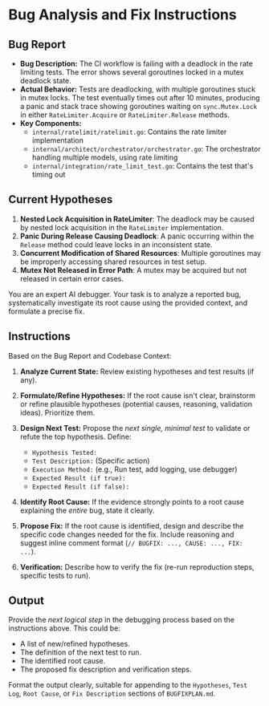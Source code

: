 # Bug Analysis and Fix Instructions

## Bug Report
- **Bug Description:** The CI workflow is failing with a deadlock in the rate limiting tests. The error shows several goroutines locked in a mutex deadlock state.
- **Actual Behavior:** Tests are deadlocking, with multiple goroutines stuck in mutex locks. The test eventually times out after 10 minutes, producing a panic and stack trace showing goroutines waiting on `sync.Mutex.Lock` in either `RateLimiter.Acquire` or `RateLimiter.Release` methods.
- **Key Components:** 
  - `internal/ratelimit/ratelimit.go`: Contains the rate limiter implementation 
  - `internal/architect/orchestrator/orchestrator.go`: The orchestrator handling multiple models, using rate limiting
  - `internal/integration/rate_limit_test.go`: Contains the test that's timing out

## Current Hypotheses
1. **Nested Lock Acquisition in RateLimiter**: The deadlock may be caused by nested lock acquisition in the `RateLimiter` implementation.
2. **Panic During Release Causing Deadlock**: A panic occurring within the `Release` method could leave locks in an inconsistent state.
3. **Concurrent Modification of Shared Resources**: Multiple goroutines may be improperly accessing shared resources in test setup.
4. **Mutex Not Released in Error Path**: A mutex may be acquired but not released in certain error cases.

You are an expert AI debugger. Your task is to analyze a reported bug, systematically investigate its root cause using the provided context, and formulate a precise fix.

## Instructions

Based on the Bug Report and Codebase Context:

1. **Analyze Current State:** Review existing hypotheses and test results (if any).

2. **Formulate/Refine Hypotheses:** If the root cause isn't clear, brainstorm or refine plausible hypotheses (potential causes, reasoning, validation ideas). Prioritize them.

3. **Design Next Test:** Propose the *next single, minimal test* to validate or refute the top hypothesis. Define:
   * `Hypothesis Tested:`
   * `Test Description:` (Specific action)
   * `Execution Method:` (e.g., Run test, add logging, use debugger)
   * `Expected Result (if true):`
   * `Expected Result (if false):`

4. **Identify Root Cause:** If the evidence strongly points to a root cause explaining the *entire* bug, state it clearly.

5. **Propose Fix:** If the root cause is identified, design and describe the specific code changes needed for the fix. Include reasoning and suggest inline comment format (`// BUGFIX: ..., CAUSE: ..., FIX: ...`).

6. **Verification:** Describe how to verify the fix (re-run reproduction steps, specific tests to run).

## Output

Provide the *next logical step* in the debugging process based on the instructions above. This could be:
* A list of new/refined hypotheses.
* The definition of the next test to run.
* The identified root cause.
* The proposed fix description and verification steps.

Format the output clearly, suitable for appending to the `Hypotheses`, `Test Log`, `Root Cause`, or `Fix Description` sections of `BUGFIXPLAN.md`.